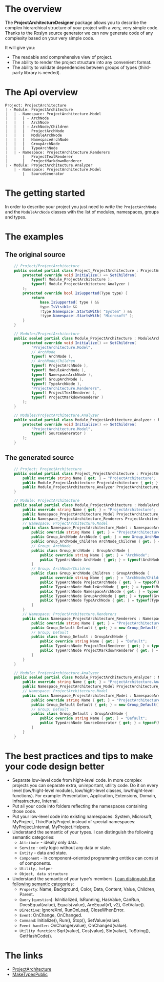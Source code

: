 # The overview

The **ProjectArchitectureDesigner** package allows you to describe the complex hierarchical structure of your project with a very, very simple code.
Thanks to the Roslyn source generator we can now generate code of any complexity based on your very simple code.

It will give you:
 - The readable and comprehensive view of project.
 - The ability to render the project structure into any convenient format.
 - The ability to validate dependencies between groups of types (third-party library is needed).

# The Api overview

    Project: ProjectArchitecture
    | - Module: ProjectArchitecture
    |   | - Namespace: ProjectArchitecture.Model
    |   |   | - ArchNode
    |   |   |   ArchNode
    |   |   | - ArchNode/Children
    |   |   |   ProjectArchNode
    |   |   |   ModuleArchNode
    |   |   |   NamespaceArchNode
    |   |   |   GroupArchNode
    |   |   |   TypeArchNode
    |   | - Namespace: ProjectArchitecture.Renderers
    |       |   ProjectTextRenderer
    |       |   ProjectMarkdownRenderer
    | - Module: ProjectArchitecture.Analyzer
        | - Namespace: ProjectArchitecture.Model
            |   SourceGenerator

# The getting started

In order to describe your project you just need to write the `ProjectArchNode` and the `ModuleArcNode` classes with the list of modules, namespaces, groups and types.

# The examples

## The original source

```csharp
    // Project/ProjectArchitecture
    public sealed partial class Project_ProjectArchitecture : ProjectArchNode {
        protected override void Initialize() => SetChildren(
            typeof( Module_ProjectArchitecture ),
            typeof( Module_ProjectArchitecture_Analyzer )
        );
        protected override bool IsSupported(Type type) {
            return
                base.IsSupported( type ) &&
                type.IsVisible &&
                !type.Namespace!.StartsWith( "System" ) &&
                !type.Namespace!.StartsWith( "Microsoft" );
        }
    }

    // Modules/ProjectArchitecture
    public sealed partial class Module_ProjectArchitecture : ModuleArchNode {
        protected override void Initialize() => SetChildren(
            "ProjectArchitecture.Model",
            // ArchNode
            typeof( ArchNode ),
            // ArchNode/Children
            typeof( ProjectArchNode ),
            typeof( ModuleArchNode ),
            typeof( NamespaceArchNode ),
            typeof( GroupArchNode ),
            typeof( TypeArchNode ),
            "ProjectArchitecture.Renderers",
            typeof( ProjectTextRenderer ),
            typeof( ProjectMarkdownRenderer )
        );
    }

    // Modules/ProjectArchitecture.Analyzer
    public sealed partial class Module_ProjectArchitecture_Analyzer : ModuleArchNode {
        protected override void Initialize() => SetChildren(
            "ProjectArchitecture.Model",
            typeof( SourceGenerator )
        );
    }
```

## The generated source

```csharp
    // Project: ProjectArchitecture
    public sealed partial class Project_ProjectArchitecture : ProjectArchNode {
        public override string Name { get; } = "ProjectArchitecture";
        public Module_ProjectArchitecture ProjectArchitecture { get; } = new Module_ProjectArchitecture(); // Module: Module_ProjectArchitecture
        public Module_ProjectArchitecture_Analyzer ProjectArchitecture_Analyzer { get; } = new Module_ProjectArchitecture_Analyzer(); // Module: Module_ProjectArchitecture_Analyzer
    }

    // Module: ProjectArchitecture
    public sealed partial class Module_ProjectArchitecture : ModuleArchNode {
        public override string Name { get; } = "ProjectArchitecture";
        public Namespace_ProjectArchitecture_Model ProjectArchitecture_Model { get; } = new Namespace_ProjectArchitecture_Model(); // Namespace: ProjectArchitecture.Model
        public Namespace_ProjectArchitecture_Renderers ProjectArchitecture_Renderers { get; } = new Namespace_ProjectArchitecture_Renderers(); // Namespace: ProjectArchitecture.Renderers
        // Namespace: ProjectArchitecture.Model
        public class Namespace_ProjectArchitecture_Model : NamespaceArchNode {
            public override string Name { get; } = "ProjectArchitecture.Model";
            public Group_ArchNode ArchNode { get; } = new Group_ArchNode(); // Group: ArchNode
            public Group_ArchNode_Children ArchNode_Children { get; } = new Group_ArchNode_Children(); // Group: ArchNode/Children
            // Group: ArchNode
            public class Group_ArchNode : GroupArchNode {
                public override string Name { get; } = "ArchNode";
                public TypeArchNode ArchNode { get; } = typeof(ArchNode); // Type: ArchNode
            }
            // Group: ArchNode/Children
            public class Group_ArchNode_Children : GroupArchNode {
                public override string Name { get; } = "ArchNode/Children";
                public TypeArchNode ProjectArchNode { get; } = typeof(ProjectArchNode); // Type: ProjectArchNode
                public TypeArchNode ModuleArchNode { get; } = typeof(ModuleArchNode); // Type: ModuleArchNode
                public TypeArchNode NamespaceArchNode { get; } = typeof(NamespaceArchNode); // Type: NamespaceArchNode
                public TypeArchNode GroupArchNode { get; } = typeof(GroupArchNode); // Type: GroupArchNode
                public TypeArchNode TypeArchNode { get; } = typeof(TypeArchNode); // Type: TypeArchNode
            }
        }
        // Namespace: ProjectArchitecture.Renderers
        public class Namespace_ProjectArchitecture_Renderers : NamespaceArchNode {
            public override string Name { get; } = "ProjectArchitecture.Renderers";
            public Group_Default Default { get; } = new Group_Default(); // Group: Default
            // Group: Default
            public class Group_Default : GroupArchNode {
                public override string Name { get; } = "Default";
                public TypeArchNode ProjectTextRenderer { get; } = typeof(ProjectTextRenderer); // Type: ProjectTextRenderer
                public TypeArchNode ProjectMarkdownRenderer { get; } = typeof(ProjectMarkdownRenderer); // Type: ProjectMarkdownRenderer
            }
        }
    }

    // Module: ProjectArchitecture.Analyzer
    public sealed partial class Module_ProjectArchitecture_Analyzer : ModuleArchNode {
        public override string Name { get; } = "ProjectArchitecture.Analyzer";
        public Namespace_ProjectArchitecture_Model ProjectArchitecture_Model { get; } = new Namespace_ProjectArchitecture_Model(); // Namespace: ProjectArchitecture.Model
        // Namespace: ProjectArchitecture.Model
        public class Namespace_ProjectArchitecture_Model : NamespaceArchNode {
            public override string Name { get; } = "ProjectArchitecture.Model";
            public Group_Default Default { get; } = new Group_Default(); // Group: Default
            // Group: Default
            public class Group_Default : GroupArchNode {
                public override string Name { get; } = "Default";
                public TypeArchNode SourceGenerator { get; } = typeof(SourceGenerator); // Type: SourceGenerator
            }
        }
    }
```

# The best practices and tips to make your code design better

 - Separate low-level code from hight-level code. In more complex projects you can separate extra, unimportant, utility code. Do it on every level (low/hight-level modules, low/hight-level classes, low/hight-level functions). For example: Presentation, Application, Extensions, Domain, Infrastructure, Internal.
 - Put all your code into folders reflecting the namespaces containing those code.
 - Put your low-level code into existing namespaces: System, Microsoft, MyProject, ThirdPartyProject instead of special namespaces: MyProject.Internal, MyProject.Helpers.
 - Understand the semantic of your types. I can distinguish the following semantic categories:
    * `Attribute` - ideally only data.
    * `Service` - only logic without any data or state.
    * `Entity` - data and state.
    * `Component` - in component-oriented programming entities can consist of components.
    * `Utility, helper`
    * `Object, data structure`
- Understand the semantic of your type's members. [I can distinguish the following semantic categories](https://softwareengineering.stackexchange.com/a/404752/352915):
    * `Property`: Name, Background, Color, Data, Content, Value, Children, Parent.
    * `Query` (`question`): IsInitialized, IsRunning, HasValue, CanRun, DoesEqual(value), Equals(value), AreEqual(v1, v2), GetValue().
    * `Directive`: IgnoreXml, RunOnLoad, CloseWhenError.
    * `Event`: OnChange, OnChanged.
    * `Command`: Initialize(), Run(), Stop(), SetValue(value).
    * `Event handler`: OnChange(value), OnChanged(value).
    * `Utility function`: Sqrt(value), Cos(value), Sin(value), ToString(), GetHashCode().

# The links

 - [ProjectArchitecture](https://github.com/Denis535/ProjectArchitecture)
 - [MakeTypesPublic](https://github.com/Denis535/MakeTypesPublic)